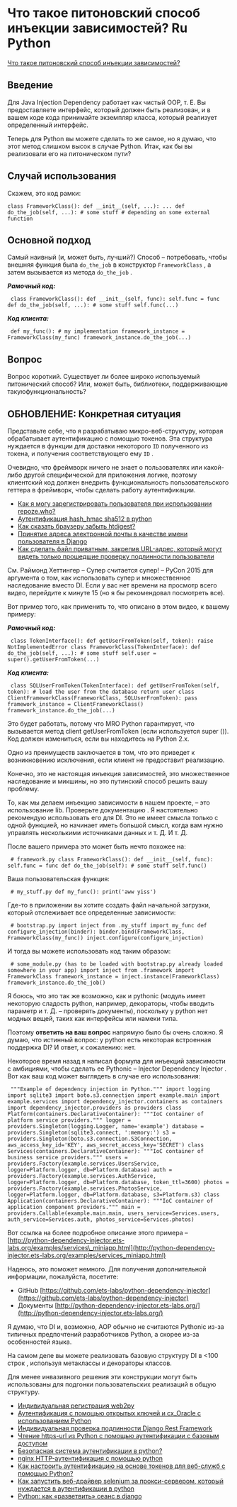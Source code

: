 # Что такое питоновский способ инъекции зависимостей? Ru Python

[Что такое питоновский способ инъекции зависимостей?]()

##  Введение

 Для Java Injection Dependency работает как чистый OOP, т. Е. Вы предоставляете интерфейс, который должен быть реализован, и в вашем коде кода принимайте экземпляр класса, который реализует определенный интерфейс.

 Теперь для Python вы можете сделать то же самое, но я думаю, что этот метод слишком высок в случае Python. Итак, как бы вы реализовали его на питоническом пути?

##  Случай использования

 Скажем, это код рамки:

```text
class FrameworkClass(): def __init__(self, ...): ... def do_the_job(self, ...): # some stuff # depending on some external function 
```

##  Основной подход

 Самый наивный \(и, может быть, лучший?\) Способ – потребовать, чтобы внешняя функция была `do_the_job` в конструктор `FrameworkClass` , а затем вызывается из метода `do_the_job` .

 _**Рамочный код:**_

```text
 class FrameworkClass(): def __init__(self, func): self.func = func def do_the_job(self, ...): # some stuff self.func(...) 
```

 _**Код клиента:**_

```text
 def my_func(): # my implementation framework_instance = FrameworkClass(my_func) framework_instance.do_the_job(...) 
```

##  Вопрос

 Вопрос короткий. Существует ли более широко используемый питонический способ? Или, может быть, библиотеки, поддерживающие такую ​​функциональность?

##  ОБНОВЛЕНИЕ: Конкретная ситуация

 Представьте себе, что я разрабатываю микро-веб-структуру, которая обрабатывает аутентификацию с помощью токенов. Эта структура нуждается в функции для доставки некоторого `ID` полученного из токена, и получения соответствующего ему `ID` .

 Очевидно, что фреймворк ничего не знает о пользователях или какой-либо другой специфической для приложения логике, поэтому клиентский код должен внедрить функциональность пользовательского геттера в фреймворк, чтобы сделать работу аутентификации.

* [Как я могу зарегистрировать пользователя при использовании repoze.who?](https://www.rupython.com/115759-115759.html)
* [Аутентификация hash\_hmac sha512 в python](https://www.rupython.com/hash_hmac-sha512-python-22308.html)
* [Как сказать браузеру забыть htdigest?](https://www.rupython.com/htdigest-49966.html)
* [Принятие адреса электронной почты в качестве имени пользователя в Django](https://www.rupython.com/3148-3148.html)
* [Как сделать файл приватным, закрепив URL-адрес, который могут видеть только прошедшие проверку подлинности пользователи](https://www.rupython.com/x435-68-13789.html)

 См. Раймонд Хеттингер – Супер считается супер! – PyCon 2015 для аргумента о том, как использовать супер и множественное наследование вместо DI. Если у вас нет времени на просмотр всего видео, перейдите к минуте 15 \(но я бы рекомендовал посмотреть все\).

 Вот пример того, как применить то, что описано в этом видео, к вашему примеру:

 _**Рамочный код:**_

```text
 class TokenInterface(): def getUserFromToken(self, token): raise NotImplementedError class FrameworkClass(TokenInterface): def do_the_job(self, ...): # some stuff self.user = super().getUserFromToken(...) 
```

 _**Код клиента:**_

```text
 class SQLUserFromToken(TokenInterface): def getUserFromToken(self, token): # load the user from the database return user class ClientFrameworkClass(FrameworkClass, SQLUserFromToken): pass framework_instance = ClientFrameworkClass() framework_instance.do_the_job(...) 
```

 Это будет работать, потому что MRO Python гарантирует, что вызывается метод client getUserFromToken \(если используется super \(\)\). Код должен измениться, если вы находитесь на Python 2.x.

 Одно из преимуществ заключается в том, что это приведет к возникновению исключения, если клиент не предоставит реализацию.

 Конечно, это не настоящая инъекция зависимостей, это множественное наследование и микшины, но это путинский способ решить вашу проблему. 

 То, как мы делаем инъекцию зависимости в нашем проекте, – это использование lib. Проверьте документацию . Я настоятельно рекомендую использовать его для DI. Это не имеет смысла только с одной функцией, но начинает иметь большой смысл, когда вам нужно управлять несколькими источниками данных и т. Д. И т. Д.

 После вашего примера это может быть нечто похожее на:

```text
 # framework.py class FrameworkClass(): def __init__(self, func): self.func = func def do_the_job(self): # some stuff self.func() 
```

 Ваша пользовательская функция:

```text
 # my_stuff.py def my_func(): print('aww yiss') 
```

 Где-то в приложении вы хотите создать файл начальной загрузки, который отслеживает все определенные зависимости:

```text
 # bootstrap.py import inject from .my_stuff import my_func def configure_injection(binder): binder.bind(FrameworkClass, FrameworkClass(my_func)) inject.configure(configure_injection) 
```

 И тогда вы можете использовать код таким образом:

```text
 # some_module.py (has to be loaded with bootstrap.py already loaded somewhere in your app) import inject from .framework import FrameworkClass framework_instance = inject.instance(FrameworkClass) framework_instance.do_the_job() 
```

 Я боюсь, что это так же возможно, как и pythonic \(модуль имеет некоторую сладость python, например, декораторы, чтобы вводить параметр и т. Д. – проверять документы\), поскольку у python нет модных вещей, таких как интерфейсы или намеки типа.

 Поэтому **ответить на ваш вопрос** напрямую было бы очень сложно. Я думаю, что истинный вопрос: у python есть некоторая встроенная поддержка DI? И ответ, к сожалению: нет. 

 Некоторое время назад я написал формула для инъекций зависимости с амбициями, чтобы сделать ее Pythonic – Injector Dependency Injector . Вот как ваш код может выглядеть в случае его использования:

```text
 """Example of dependency injection in Python.""" import logging import sqlite3 import boto.s3.connection import example.main import example.services import dependency_injector.containers as containers import dependency_injector.providers as providers class Platform(containers.DeclarativeContainer): """IoC container of platform service providers.""" logger = providers.Singleton(logging.Logger, name='example') database = providers.Singleton(sqlite3.connect, ':memory:') s3 = providers.Singleton(boto.s3.connection.S3Connection, aws_access_key_id='KEY', aws_secret_access_key='SECRET') class Services(containers.DeclarativeContainer): """IoC container of business service providers.""" users = providers.Factory(example.services.UsersService, logger=Platform.logger, db=Platform.database) auth = providers.Factory(example.services.AuthService, logger=Platform.logger, db=Platform.database, token_ttl=3600) photos = providers.Factory(example.services.PhotosService, logger=Platform.logger, db=Platform.database, s3=Platform.s3) class Application(containers.DeclarativeContainer): """IoC container of application component providers.""" main = providers.Callable(example.main.main, users_service=Services.users, auth_service=Services.auth, photos_service=Services.photos) 
```

 Вот ссылка на более подробное описание этого примера – [http://python-dependency-injector.ets-labs.org/examples/services\_miniapp.html](http://python-dependency-injector.ets-labs.org/examples/services_miniapp.html)

 Надеюсь, это поможет немного. Для получения дополнительной информации, пожалуйста, посетите:

*  GitHub [https://github.com/ets-labs/python-dependency-injector](https://github.com/ets-labs/python-dependency-injector)
*  Документы [http://python-dependency-injector.ets-labs.org/](http://python-dependency-injector.ets-labs.org/)

 Я думаю, что DI и, возможно, AOP обычно не считаются Pythonic из-за типичных предпочтений разработчиков Python, а скорее из-за особенностей языка.

 На самом деле вы можете реализовать базовую структуру DI в &lt;100 строк , используя метаклассы и декораторы классов.

 Для менее инвазивного решения эти конструкции могут быть использованы для подгонки пользовательских реализаций в общую структуру. 

* [Индивидуальная регистрация web2py](https://www.rupython.com/web2py-17-107388.html)
* [Аутентификация с помощью открытых ключей и cx\_Oracle с использованием Python](https://www.rupython.com/40537-40537.html)
* [Индивидуальная проверка подлинности Django Rest Framework](https://www.rupython.com/73551-73551.html)
* [Чтение https-url из Python с помощью аутентификации с базовым доступом](https://www.rupython.com/https-url-python-x4-99080.html)
* [Безопасная система аутентификации в python?](https://www.rupython.com/32302-32302.html)
* [nginx HTTP-аутентификация с помощью python](https://www.rupython.com/nginx-http-python-118239.html)
* [Как настроить аутентификацию на основе токенов для веб-служб с помощью Python?](https://www.rupython.com/110934-110934.html)
* [Как запустить веб-драйвер selenium за прокси-сервером, который нуждается в аутентификации в python](https://www.rupython.com/selenium-x4-5-68153.html)
* [Python: как «разветвить» сеанс в django](https://www.rupython.com/python-django-40-97223.html)

